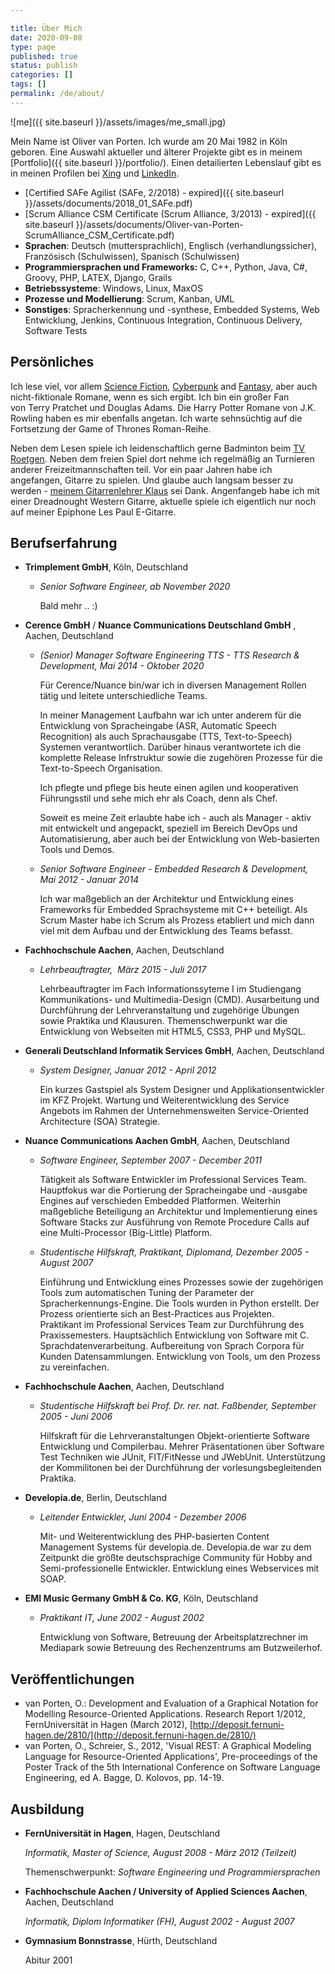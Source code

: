 ```yaml
---

title: Über Mich
date: 2020-09-08
type: page
published: true
status: publish
categories: []
tags: []
permalink: /de/about/
---
```

![me]({{ site.baseurl }}/assets/images/me_small.jpg)

Mein Name ist Oliver van Porten. Ich wurde am 20 Mai 1982 in Köln geboren. Eine Auswahl aktueller und älterer 
Projekte gibt es in meinem [Portfolio]({{ site.baseurl }}/portfolio/). Einen detailierten Lebenslauf gibt es
in meinen Profilen bei [Xing](https://www.xing.com/profile/Oliver_vanPorten) und [LinkedIn](https://de.linkedin.com/in/ovanporten/).

*   [Certified SAFe Agilist (SAFe, 2/2018) - expired]({{ site.baseurl }}/assets/documents/2018_01_SAFe.pdf)
*   [Scrum Alliance CSM Certificate (Scrum Alliance, 3/2013) - expired]({{ site.baseurl }}/assets/documents/Oliver-van-Porten-ScrumAlliance_CSM_Certificate.pdf)
*   **Sprachen**: Deutsch (muttersprachlich), Englisch (verhandlungssicher), Französisch (Schulwissen), Spanisch (Schulwissen)
*   **Programmiersprachen und Frameworks:** C, C++, Python, Java, C#, Groovy, PHP, LATEX, Django, Grails
*   **Betriebssysteme**: Windows, Linux, MaxOS
*   **Prozesse und Modellierung**: Scrum, Kanban, UML
*   **Sonstiges**: Spracherkennung und -synthese, Embedded Systems, Web Entwicklung, Jenkins, Continuous Integration, Continuous Delivery, Software Tests

Persönliches
------------

Ich lese viel, vor allem [Science Fiction](http://en.wikipedia.org/wiki/Science_fiction), [Cyberpunk](http://en.wikipedia.org/wiki/Cyberpunk) and [Fantasy](http://en.wikipedia.org/wiki/Fantasy), aber auch nicht-fiktionale Romane, wenn es sich ergibt. Ich bin ein großer Fan von Terry Pratchet und Douglas Adams. Die Harry Potter Romane von J.K. Rowling haben es mir ebenfalls angetan. Ich warte sehnsüchtig auf die Fortsetzung der Game of Thrones Roman-Reihe.

Neben dem Lesen spiele ich leidenschaftlich gerne Badminton beim [TV Roetgen](http://www.tv-roetgen.de/). Neben dem freien Spiel dort nehme ich regelmäßig an Turnieren anderer Freizeitmannschaften teil. Vor ein paar Jahren habe ich angefangen, Gitarre zu spielen. Und glaube auch langsam besser zu werden - [meinem Gitarrenlehrer Klaus](https://playtheguitar.de/) sei Dank. Angenfangeb habe ich mit einer Dreadnought Western Gitarre, aktuelle spiele ich eigentlich nur noch auf meiner Epiphone Les Paul E-Gitarre.

Berufserfahrung
---------------

*   **Trimplement GmbH**, Köln, Deutschland

    * _Senior Software Engineer, ab November 2020_

      Bald mehr .. :)

*   **Cerence GmbH** / **Nuance Communications Deutschland GmbH** , Aachen, Deutschland        

    * _(Senior) Manager Software Engineering TTS - TTS Research & Development, Mai 2014 - Oktober 2020_    

      Für Cerence/Nuance bin/war ich in diversen Management Rollen tätig und leitete unterschiedliche Teams. 
      
      In meiner Management Laufbahn war ich unter anderem für die Entwicklung von Spracheingabe (ASR, Automatic Speech Recognition)
      als auch Sprachausgabe (TTS, Text-to-Speech) Systemen verantwortlich. Darüber hinaus verantwortete ich
      die komplette Release Infrstruktur sowie die zugehören Prozesse für die Text-to-Speech Organisation.

      Ich pflegte und pflege bis heute einen agilen und kooperativen Führungsstil und sehe mich ehr als Coach, denn als Chef.      

      Soweit es meine Zeit erlaubte habe ich - auch als Manager - aktiv mit entwickelt und angepackt, speziell im Bereich
      DevOps und Automatisierung, aber auch bei der Entwicklung von Web-basierten Tools und Demos.

    * _Senior Software Engineer - Embedded Research & Development, Mai 2012 - Januar 2014_
    
      Ich war maßgeblich an der Architektur und Entwicklung eines Frameworks für Embedded Sprachsysteme mit C++ beteiligt.
      Als Scrum Master habe ich Scrum als Prozess etabliert und mich dann viel mit dem Aufbau und der Entwicklung des Teams befasst. 
    
*   **Fachhochschule Aachen**, Aachen, Deutschland  
    
    * _Lehrbeauftragter,  März 2015 - Juli 2017_  
    
      Lehrbeauftragter im Fach Informationssyteme I im Studiengang Kommunikations- und Multimedia-Design (CMD). Ausarbeitung und Durchführung der Lehrveranstaltung und zugehörige Übungen sowie Praktika und Klausuren. Themenschwerpunkt war die Entwicklung von Webseiten mit HTML5, CSS3, PHP und MySQL.
        
*   **Generali Deutschland Informatik Services GmbH**, Aachen, Deutschland
    
    * _System Designer, Januar 2012 - April 2012_
    
      Ein kurzes Gastspiel als System Designer und Applikationsentwickler im KFZ Projekt. Wartung und Weiterentwicklung des Service Angebots im Rahmen der Unternehmensweiten Service-Oriented Architecture (SOA) Strategie.
    
*   **Nuance Communications Aachen GmbH**, Aachen, Deutschland
    
    * _Software Engineer, September 2007 - December 2011_
    
      Tätigkeit als Software Entwickler im Professional Services Team. Hauptfokus war die Portierung der Spracheingabe und -ausgabe Engines auf verschieden Embedded Platformen. Weiterhin maßgebliche Beteiligung an Architektur und Implementierung eines Software Stacks zur Ausführung von Remote Procedure Calls auf eine Multi-Processor (Big-Little) Platform.
        
    * _Studentische Hilfskraft, Praktikant, Diplomand, Dezember 2005 - August 2007_
    
      Einführung und Entwicklung eines Prozesses sowie der zugehörigen Tools zum automatischen Tuning der Parameter der Spracherkennungs-Engine. Die Tools wurden in Python erstellt. Der Prozess orientierte sich an Best-Practices aus Projekten.        
      Praktikant im Professional Services Team zur Durchführung des Praxissemesters. Hauptsächlich Entwicklung von Software mit C.
      Sprachdatenverarbeitung. Aufbereitung von Sprach Corpora für Kunden Datensammlungen. Entwicklung von Tools, um den Prozess zu vereinfachen.
    
*   **Fachhochschule Aachen**, Aachen, Deutschland
    
    * _Studentische Hilfskraft bei Prof. Dr. rer. nat. Faßbender, September 2005 - Juni 2006_
    
      Hilfskraft für die Lehrveranstaltungen Objekt-orientierte Software Entwicklung und Compilerbau. Mehrer Präsentationen über Software Test Techniken wie JUnit, FIT/FitNesse und JWebUnit. Unterstützung der Kommilitonen bei der Durchführung der vorlesungsbegleitenden Praktika.
    
*   **Developia.de**, Berlin, Deutschland
    
    * _Leitender Entwickler, Juni 2004 - Dezember 2006_
    
      Mit- und Weiterentwicklung des PHP-basierten Content Management Systems für developia.de. Developia.de war zu dem Zeitpunkt die größte deutschsprachige Community für Hobby and Semi-professionelle Entwickler. Entwicklung eines Webservices mit SOAP.
    
*   **EMI Music Germany GmbH & Co. KG**, Köln, Deutschland
    
    * _Praktikant IT, June 2002 - August 2002_
    
      Entwicklung von Software, Betreuung der Arbeitsplatzrechner im Mediapark sowie Betreuung des Rechenzentrums am Butzweilerhof.

Veröffentlichungen
------------------

*   van Porten, O.: Development and Evaluation of a Graphical Notation for Modelling Resource-Oriented Applications. Research Report 1/2012, FernUniversität in Hagen (March 2012), [http://deposit.fernuni-hagen.de/2810/](http://deposit.fernuni-hagen.de/2810/)
*   van Porten, O., Schreier, S., 2012, 'Visual REST: A Graphical Modeling Language for Resource-Oriented Applications', Pre-proceedings of the Poster Track of the 5th International Conference on Software Language Engineering, ed A. Bagge, D. Kolovos, pp. 14-19.


Ausbildung
----------

*   **FernUniversität in Hagen**, Hagen, Deutschland
    
    _Informatik, Master of Science, August 2008 - März 2012 (Teilzeit)_
    
    Themenschwerpunkt: _Software Engineering und Programmiersprachen_
    
*   **Fachhochschule Aachen / University of Applied Sciences Aachen**, Aachen, Deutschland
    
    _Informatik, Diplom Informatiker (FH), August 2002 - August 2007_
    
*   **Gymnasium Bonnstrasse**, Hürth, Deutschland
    
    Abitur 2001
    

